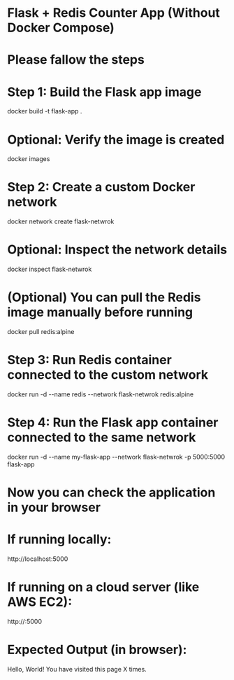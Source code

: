
# Flask + Redis Counter App (Without Docker Compose)

# Please fallow the steps


# Step 1: Build the Flask app image
docker build -t flask-app .

# Optional: Verify the image is created
docker images

# Step 2: Create a custom Docker network
docker network create flask-netwrok

# Optional: Inspect the network details
docker inspect flask-netwrok

# (Optional) You can pull the Redis image manually before running
docker pull redis:alpine

# Step 3: Run Redis container connected to the custom network
docker run -d --name redis --network flask-netwrok redis:alpine


# Step 4: Run the Flask app container connected to the same network
docker run -d --name my-flask-app --network flask-netwrok -p 5000:5000 flask-app

# Now you can check the application in your browser

# If running locally:
http://localhost:5000

# If running on a cloud server (like AWS EC2):
http://<your-ec2-public-ip>:5000

# Expected Output (in browser):
Hello, World! You have visited this page X times.



